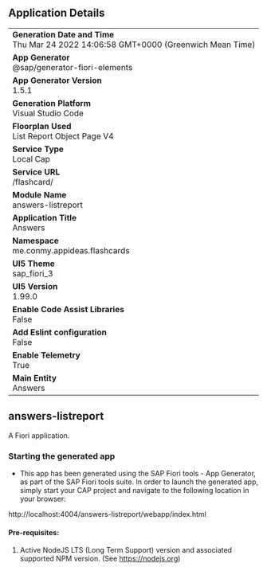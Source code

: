 ## Application Details
|               |
| ------------- |
|**Generation Date and Time**<br>Thu Mar 24 2022 14:06:58 GMT+0000 (Greenwich Mean Time)|
|**App Generator**<br>@sap/generator-fiori-elements|
|**App Generator Version**<br>1.5.1|
|**Generation Platform**<br>Visual Studio Code|
|**Floorplan Used**<br>List Report Object Page V4|
|**Service Type**<br>Local Cap|
|**Service URL**<br>/flashcard/
|**Module Name**<br>answers-listreport|
|**Application Title**<br>Answers|
|**Namespace**<br>me.conmy.appideas.flashcards|
|**UI5 Theme**<br>sap_fiori_3|
|**UI5 Version**<br>1.99.0|
|**Enable Code Assist Libraries**<br>False|
|**Add Eslint configuration**<br>False|
|**Enable Telemetry**<br>True|
|**Main Entity**<br>Answers|

## answers-listreport

A Fiori application.

### Starting the generated app

-   This app has been generated using the SAP Fiori tools - App Generator, as part of the SAP Fiori tools suite.  In order to launch the generated app, simply start your CAP project and navigate to the following location in your browser:

http://localhost:4004/answers-listreport/webapp/index.html

#### Pre-requisites:

1. Active NodeJS LTS (Long Term Support) version and associated supported NPM version.  (See https://nodejs.org)


